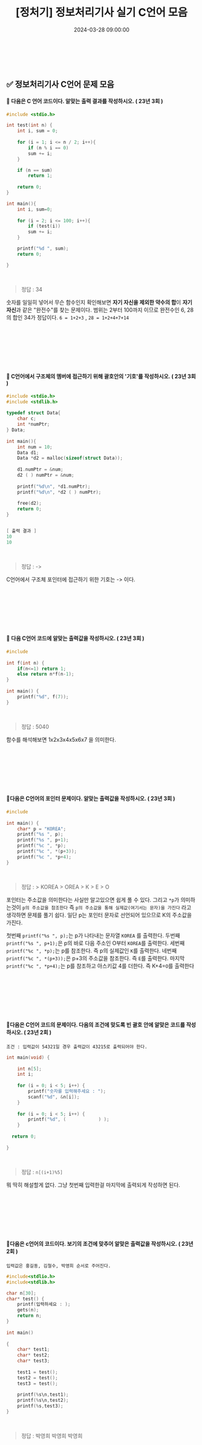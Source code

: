 ﻿---
permalink: /2024-03-28-정보처리기사 실기 C언어 모음/
published: true
title: "[정처기] 정보처리기사 실기 C언어 모음"
date: 2024-03-28 09:00:00
toc: true
toc_sticky: true
toc_label: "정보처리기사 실기 C언어 모음"
categories:
- Spring
tags:
- Spring
---

<br><br>


## ✅ 정보처리기사 C언어 문제 모음

####  📌 다음은 C 언어 코드이다. 알맞는 출력 결과를 작성하시오. ( 23년 3회 ) 


```c
#include <stdio.h>

int test(int n) {
    int i, sum = 0;
    
    for (i = 1; i <= n / 2; i++){
        if (n % i == 0)
        sum += i;
    }

    if (n == sum) 
        return 1;
   
    return 0;
}

int main(){
    int i, sum=0;
    
    for (i = 2; i <= 100; i++){ 
        if (test(i))
        sum += i;
    }

    printf("%d ", sum); 
    return 0;

}
```
<br>

> 정답 : 34

숫자를 일일히 넣어서 무슨 함수인지 확인해보면 **자기 자신을 제외한 약수의 합**이 **자기자신**과 같은 "완전수"를 찾는 문제이다. 범위는 2부터 100까지 이므로 완전수인 6, 28의 합인 34가 정답이다. `6 = 1+2+3` , `28 = 1+2+4+7+14 ` 


<br><br><br><br><br><br>



####  📌 C언어에서 구조체의 멤버에 접근하기 위해 괄호안의 '기호'를 작성하시오. ( 23년 3회 )
```c
#include <stdio.h>
#include <stdlib.h>
 
typedef struct Data{
    char c;
    int *numPtr; 
} Data;
 
int main(){
    int num = 10;
    Data d1;    
    Data *d2 = malloc(sizeof(struct Data));
    
    d1.numPtr = &num;  
    d2 ( ) numPtr = &num; 
 
    printf("%d\n", *d1.numPtr); 
    printf("%d\n", *d2 ( ) numPtr);
 
    free(d2); 
    return 0;
}


[ 출력 결과 ] 
10
10
```

<br>

> 정답 : ->

C언어에서 구조체 포인터에 접근하기 위한 기호는 -> 이다.


<br><br><br><br><br><br>



####  📌 다음 C언어 코드에 알맞는 출력값을 작성하시오. ( 23년 3회 ) 
```c
#include
 
int f(int n) {
    if(n<=1) return 1;
    else return n*f(n-1);
}
 
int main() {
    printf("%d", f(7));
}
```

<br>

> 정답 : 5040

함수를 해석해보면 1x2x3x4x5x6x7 을 의미한다.

<br><br><br><br><br><br>


####  📌다음은 C언어의 포인터 문제이다. 알맞는 출력값을 작성하시오. ( 23년 3회 )
 
```c
#include
 
int main() {
    char* p = "KOREA";
    printf("%s ", p);
    printf("%s ", p+1);
    printf("%c ", *p);
    printf("%c ", *(p+3));
    printf("%c ", *p+4);
}
```

<br>

> 정답 :
	> KOREA
	> OREA
	> K
	> E
	> O

포인터는 주소값을 의미한다는 사실만 알고있으면 쉽게 풀 수 있다.
그리고 `*p`가 의미하는것이 `p의 주소값을 참조한다` 즉 `p의 주소값을 통해 실제값(여기서는 문자)을 가진다` 라고 생각하면 문제를 풀기 쉽다.
일단 p는 포인터 문자로 선언되어 있으므로 K의 주소값을 가진다.

첫번째 `printf("%s ", p);`는 p가 나타내는 문자열 `KOREA` 를 출력한다.
두번째 `printf("%s ", p+1);`은 p의 바로 다음 주소인 O부터 `KOREA`를 출력한다.
세번째 `printf("%c ", *p);`는 p를 참조한다. 즉 p의 실제값인 `K`를 출력한다.
네번째 `printf("%c ", *(p+3));`은 p+3의 주소값을 참조한다. 즉 `E`를 출력한다.
마지막 `printf("%c ", *p+4);`는 p를 참조하고 아스키값 4를 더한다. 즉 K+4=`O`를 출력한다

<br><br><br><br><br><br>

####  📌다음은 C언어 코드의 문제이다. 다음의 조건에 맞도록 빈 괄호 안에 알맞은 코드를 작성하시오. ( 23년 2회 )

`조건 : 입력값이 54321일 경우 출력값이 43215로 출력되어야 한다. `

```c
int main(void) {
 
    int n[5];
    int i;
 
    for (i = 0; i < 5; i++) {
        printf("숫자를 입력해주세요 : ");
        scanf("%d", &n[i]);
    }
 
    for (i = 0; i < 5; i++) {
        printf("%d", (            ) );
    }
 
  return 0;
 
}
```
<br>

> 정답 : `n[(i+1)%5]`

뭐 딱히 해설할게 없다. 그냥 첫번째 입력한걸 마지막에 출력되게 작성하면 된다. 


<br><br><br><br><br><br>

####  📌다음은 c언어의 코드이다. 보기의 조건에 맞추어 알맞은 출력값을 작성하시오. ( 23년 2회 )
` 입력값은 홍길동, 김철수, 박영희 순서로 주어진다. `

```c
#include<stdlio.h> 
#include<stdlib.h> 

char n[30];
char* test() {
    printf(입력하세요 : );
    gets(n);
    return n;
}
 
int main()
 
{
    char* test1;
    char* test2;
    char* test3;
 
    test1 = test();
    test2 = test();
    test3 = test();
 
    printf(%s\n,test1);
    printf(%s\n,test2);
    printf(%s,test3);
}
```

<br>

> 정답 :
>	박영희
>	박영희
>	박영희 


<br><br><br><br><br><br>

####  📌다음은 c언어의 코드이다. 알맞은 출력값을 작성하시오. ( 23년 2회 )

```c
int n[3] = [73, 95, 82] 
int sum = 0 
 
for(i=0;i<3;i++){
    sum += n[i];
}
 
switch(sum/30){
    case 10:
    case 9: printf("A");
    case 8: printf("B");
    case 7: 
    case 6: printf("C");
    default: printf("D");
}
```

<br>

> 정답 : BCD

먼저 for문을 통해 `sum = n[0]+n[1]+n[2]` 가 되므로 `sum = 250` 이 된다.
따라서 switch(sum/30)은 switch(250/3), 즉 `switch(8)` 이 실행된다.
근데 주의할점은 switch문의 각 case마다 **break가 걸려있지 않다는 점**이다.
때문에 `case8` 을 수행한뒤 `case7`, `case6`,`default` 까지 실행될 것이다.
따라서 정답은 BCD 이다.


<br><br><br><br><br><br>

####  📌다음 소스코드의 알맞은 출력을 작성하시오. ( 23년 2회 )

```c
#include <stdio.h>
 
int main(){
 
    int c = 0;
 
    for(int i = 1; i <=2023; i++) { 
		if(i%4 == 0) c++; 
    }
    printf("%d", c);
}
```

<br>

> 정답 : 505

for문의 i는 1~2023까지 돌고, i가 4의배수일때 c++ 하므로 c는 505번 1 증가한다.
따라서 정답은 505


<br><br><br><br><br><br>

####  📌다음은 C언어 문제이다. 알맞은 출력값을 작성하시오. ( 23년 2회 )

```c
#include <stdio.h>
#define MAX_SIZE 10
 
int isWhat[MAX_SIZE];
int point= -1; 
 
void into(int num) {
    if (point >= 10) printf("Full");
    isWhat[++point] = num;
}
 
int take() {
    if (isEmpty() == 1) printf("Empty");
    return isWhat[point--];
}
 
int isEmpty() {
    if (point == -1) return 1;
    return 0;
}
 
int isFull() {
    if (point == 10) return 1;
    return 0;
}
 
int main(int argc, char const *argv[]){
    int e;
    into(5);
    into(2);
    while(!isEmpty()){
        printf("%d", take());
        into(4); into(1); printf("%d", take()); 
        into(3); printf("%d", take()); printf("%d", take()); 
        into(6); printf("%d", take()); printf("%d", take()); 
    }
    return 0;
}
```

<br>

> 정답 : 213465

c언어로 stack을 구현한 코드라고 보면 된다. 일반적으로 알고있는 stack의 push,pop,isEmpty, isFull을 생각하면 된다.

<br><br><br><br><br><br>

####  📌다음 코드는 선택정렬 구현에 관한 문제이다.  빈칸에 알맞는 연산자를 보기에서 골라 작성하시오. ( 23년 2회 )
```c
#include
int main() {
    int E[] = {64, 25, 12, 22, 11};
    int n = sizeof(E) / sizeof(E[0]);
    int i = 0;
    do {
        int j = i + 1;
        do {
            if (E[i] (     ) E[j]) {
                int tmp = E[i];
                E[i] = E[j];
                E[j] = tmp;
            }
            j++;
        } while (j < n);
        i++;
    } while (i < n-1);
    for(int i=0; i<=4; i++)
        printf("%d ", E[i]);
}
```

<br>

> 정답 : >

그냥 직관적으로도 풀수있는 문제.



<br><br><br><br><br><br>

####  📌**다음 C언어의 출력값을 작성하시오.** ( 23년 1회 )


```c
#include <stdio.h>
 
int main(){
    char a[] = "Art";
    char* p = NULL;
    p = a;
 
    printf("%s\n", a);
    printf("%c\n", *p);
    printf("%c\n", *a);
    printf("%s\n", p);
 
    for(int i = 0; a[i] != '\0'; i++)
    printf("%c", a[i]);
 
}

```

<br>

> 정답 : 
Art
A
A
Art
Art


<br><br><br><br><br><br>

####  📌**다음 C언어의 출력값을 작성하시오.** ( 23년 1회 )

```c
#include <stdio.h>
 
int main(){
 
    char* a = "qwer";
    char* b = "qwtety";
 
    for(int i = 0; a[i] != '\0' ; i++){
        for(int j = 0; b[j] != '\0'; j++){
            if(a[i] == b[j]) printf("%c", a[i]);
        }
    }
 
}
```

<br>

> 정답 : qwe


<br><br><br><br><br><br>

####  📌**다음 아래 코드에서 이진수를 십진수로 변환하는 코드에 대해 괄호 (a) (b)의 적합한 답을 작성하시오.** ( 23년 1회 )

```c
#include <stdio.h>
 
int main() {
 
    int input = 101110;
    int di = 1;
    int sum = 0;
 
    while (1) {
 
        if (input == 0) break
        else {
 
          sum = sum + (input (a)(b)) * di;
             di = di * 2;
             input = input / 10;
 
        }
    }
 
    printf("%d", sum);
 
    return 0;
}
```
<br>

> 정답 : (a) %, (b) 10 or 5 or 2

